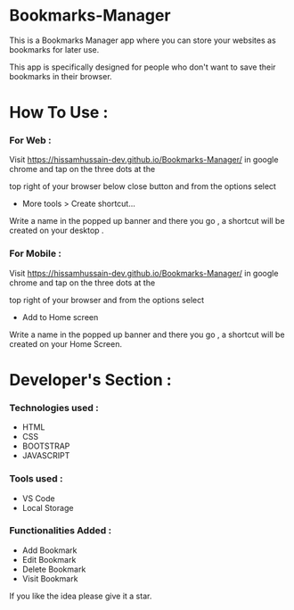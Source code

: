# Bookmarks-Manager

This is a Bookmarks Manager app where you can store your websites as bookmarks for later use.

This app is specifically designed for people who don't want to save their bookmarks in their browser.

# How To Use : 

### For Web : 

Visit https://hissamhussain-dev.github.io/Bookmarks-Manager/  in google chrome and tap on the three dots at the 

top right of your browser below close button and from the options select

- More tools > Create shortcut... 

Write a name in the popped up banner and there you go , a shortcut will be created on your desktop .

### For Mobile : 

Visit https://hissamhussain-dev.github.io/Bookmarks-Manager/  in google chrome and tap on the three dots at the 

top right of your browser and from the options select 

- Add to Home screen 

Write a name in the popped up banner and there you go , a shortcut will be created on your Home Screen.

# Developer's Section : 

### Technologies used :

- HTML
- CSS
- BOOTSTRAP
- JAVASCRIPT

### Tools used :

- VS Code
- Local Storage

### Functionalities Added : 

- Add Bookmark
- Edit Bookmark
- Delete Bookmark
- Visit Bookmark

If you like the idea please give it a star.

